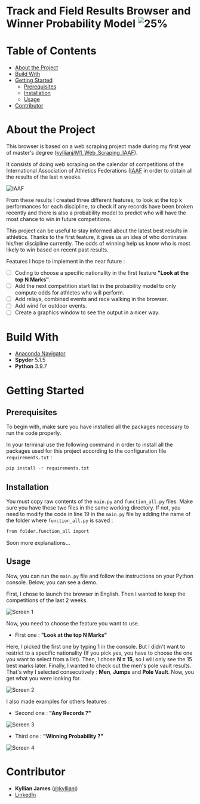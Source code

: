 # Track and Field Results Browser and Winner Probability Model ![25%](https://progress-bar.dev/25)


# Table of Contents

- [About the Project](#about-the-project)
- [Build With](#build-with)
- [Getting Started](#getting-started)
  * [Prerequisites](#prerequisites)
  * [Installation](#installation)
  * [Usage](#usage)
- [Contributor](#contributor)

# About the Project

This browser is based on a web scraping project made during my first year of master's degree ([kyllianj/M1_Web_Scraping_IAAF](https://github.com/kyllianj/M1_Web_Scraping_IAAF)).

It consists of doing web scraping on the calendar of competitions of the International Association of Athletics Federations ([IAAF](https://worldathletics.org/competition/calendar-results?) in order to obtain all the results of the last n weeks. 

![IAAF](https://user-images.githubusercontent.com/98753607/162062744-de7b4c2d-6ab4-436c-a9a0-5385b860831d.png)

From these results I created three different features, to look at the top k performances for each discipline, to check if any records have been broken recently and there is also a probability model to predict who will have the most chance to win in future competitions.

This project can be useful to stay informed about the latest best results in athletics. Thanks to the first feature, it gives us an idea of who dominates his/her discipline currently. The odds of winning help us know who is most likely to win based on recent past results.

Features I hope to implement in the near future : 
 - [ ] Coding to choose a specific nationality in the first feature **__"Look at the top N Marks"__**.
 - [ ] Add the next competition start list in the probability model to only compute odds for athletes who will perform.
 - [ ] Add relays, combined events and race walking in the browser.
 - [ ] Add wind for outdoor events.
 - [ ] Create a graphics window to see the output in a nicer way.

# Build With 

- [Anaconda Navigator](https://www.anaconda.com/products/distribution)
- **Spyder** 5.1.5
- **Python** 3.9.7

# Getting Started

## Prerequisites

To begin with, make sure you have installed all the packages necessary to run the code properly.

In your terminal use the following command in order to install all the packages used for this project according to the configuration file `requirements.txt` :
   ```sh
   pip install -r requirements.txt
   ```
   
## Installation

You must copy raw contents of the `main.py` and `function_all.py` files.
Make sure you have these two files in the same working directory. If not, you need to modify the code in line 19 in the `main.py` file by adding the name of the folder where `function_all.py` is saved : 
   ```sh
   from folder.function_all import
   ```
Soon more explanations...

## Usage

Now, you can run the `main.py` file and follow the instructions on your Python console.
Below, you can see a demo. 

First, I chose to launch the browser in English. Then I wanted to keep the competitions of the last 2 weeks.

![Screen 1](https://user-images.githubusercontent.com/98753607/161865916-4ed93373-003c-4ff6-88e0-f056e990aa63.png)

Now, you need to choose the feature you want to use.

   - First one : **__"Look at the top N Marks"__**

Here, I picked the first one by typing 1 in the console. But I didn't want to restrict to a specific nationality (If you pick yes, you have to choose the one you want to select from a list). Then, I chose **N = 15**, so I will only see the 15 best marks later. Finally, I wanted to check out the men's pole vault results. That's why I selected consecutively : **Men**, **Jumps** and **Pole Vault**.
Now, you get what you were looking for.

![Screen 2](https://user-images.githubusercontent.com/98753607/161865921-09514d92-0de2-4da5-82f1-582ee6c88406.png)

I also made examples for others features : 

   - Second one : **__"Any Records ?"__**

![Screen 3](https://user-images.githubusercontent.com/98753607/161865927-008aa532-4e5f-414a-ad17-ad20f44995ec.png)

   - Third one : **__"Winning Probability ?"__**

![Screen 4](https://user-images.githubusercontent.com/98753607/161865937-e91a998d-8786-475c-83e2-3a7b2c19f729.png)

# Contributor

- **Kyllian James** ([@kyllianj](https://github.com/kyllianj))
- [LinkedIn](https://www.linkedin.com/in/kyllianjames/) 
